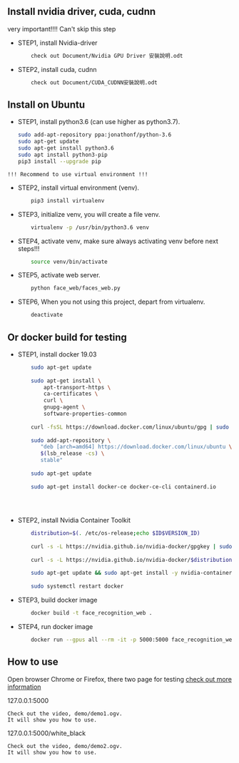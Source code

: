 
## Install nvidia driver, cuda, cudnn

very important!!!! Can't skip this step 
* STEP1, install Nvidia-driver
    ```sh
        check out Document/Nvidia GPU Driver 安裝說明.odt
    ``` 
* STEP2, install cuda, cudnn
    ```sh
        check out Document/CUDA_CUDNN安裝說明.odt
    ``` 
    
## Install on Ubuntu 

* STEP1, install python3.6 (can use higher as python3.7).
    ```sh
    sudo add-apt-repository ppa:jonathonf/python-3.6
    sudo apt-get update
    sudo apt-get install python3.6
    sudo apt install python3-pip
    pip3 install --upgrade pip
    ```

`!!! Recommend to use virtual environment !!!`

* STEP2, install virtual environment (venv).
    ```sh
        pip3 install virtualenv
    ```
    
* STEP3, initialize venv, you will create a file venv.
    ```sh
        virtualenv -p /usr/bin/python3.6 venv
    ```

* STEP4, activate venv, make sure always activating venv before next steps!!!
    ```sh
        source venv/bin/activate
    ```  
  
* STEP5, activate web server.
    ```sh
        python face_web/faces_web.py 
    ``` 
    
* STEP6, When you not using this project, depart from virtualenv.
    ```sh
        deactivate
    ``` 
## Or docker build for testing 

* STEP1, install docker 19.03
    ```sh
        sudo apt-get update
        
        sudo apt-get install \
            apt-transport-https \
            ca-certificates \
            curl \
            gnupg-agent \
            software-properties-common
        
        curl -fsSL https://download.docker.com/linux/ubuntu/gpg | sudo apt-key add -
        
        sudo add-apt-repository \
           "deb [arch=amd64] https://download.docker.com/linux/ubuntu \
           $(lsb_release -cs) \
           stable"
           
        sudo apt-get update
        
        sudo apt-get install docker-ce docker-ce-cli containerd.io
        
        
        
    ``` 

* STEP2, install Nvidia Container Toolkit
    ```sh
        distribution=$(. /etc/os-release;echo $ID$VERSION_ID)
        
        curl -s -L https://nvidia.github.io/nvidia-docker/gpgkey | sudo apt-key add -
        
        curl -s -L https://nvidia.github.io/nvidia-docker/$distribution/nvidia-docker.list | sudo tee /etc/apt/sources.list.d/nvidia-docker.list
        
        sudo apt-get update && sudo apt-get install -y nvidia-container-toolkit
        
        sudo systemctl restart docker
    ```
* STEP3, build docker image
    ```sh
        docker build -t face_recognition_web .
    ```
 
* STEP4, run docker image
    ```sh
        docker run --gpus all --rm -it -p 5000:5000 face_recognition_web 
    ``` 
## How to use

Open browser Chrome or Firefox, there two page for testing 
[check out more information](#jump)

127.0.0.1:5000

    Check out the video, demo/demo1.ogv.
    It will show you how to use.  
127.0.0.1:5000/white_black 
   
    Check out the video, demo/demo2.ogv.
    It will show you how to use. 
